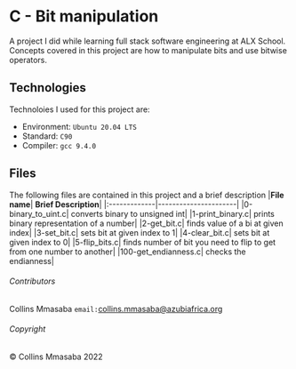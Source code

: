 # C - Bit manipulation 
A project I did while learning full stack software engineering at ALX School. Concepts covered in this project are how to manipulate bits and use bitwise operators.

## Technologies
Technoloies I used for this project are:
- Environment: `Ubuntu 20.04 LTS`
- Standard: `C90`
- Compiler: `gcc 9.4.0`

## Files
The following files are contained in this project and a brief description
|**File name**| **Brief Description**|
|:-------------|----------------------|
|0-binary_to_uint.c| converts binary to unsigned int|
|1-print_binary.c| prints binary representation of a number|
|2-get_bit.c| finds value of a bi at given index|
|3-set_bit.c| sets bit at given index to 1|
|4-clear_bit.c| sets bit at given index to 0|
|5-flip_bits.c| finds number of bit you need to flip to get from one number to another|
|100-get_endianness.c| checks the endianness|

###### Contributors ######
Collins Mmasaba `email:`<collins.mmasaba@azubiafrica.org>

###### Copyright ######
© Collins Mmasaba 2022
